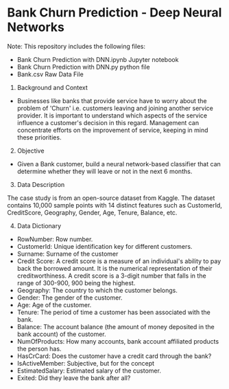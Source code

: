 # Bank Churn Prediction - Deep Neural Networks


Note: This repository includes the following files:
- Bank Churn Prediction with DNN.ipynb Jupyter notebook
- Bank Churn Prediction with DNN.py python file
- Bank.csv Raw Data File

1. Background and Context

- Businesses like banks that provide service have to worry about the problem of 'Churn' i.e. customers leaving and joining another service provider. It is important to understand which aspects of the service influence a customer's decision in this regard. Management can concentrate efforts on the improvement of service, keeping in mind these priorities.

2. Objective

- Given a Bank customer, build a neural network-based classifier that can determine whether they will leave or not in the next 6 months.

3. Data Description

The case study is from an open-source dataset from Kaggle. The dataset contains 10,000 sample points with 14 distinct features such as CustomerId, CreditScore, Geography, Gender, Age, Tenure, Balance, etc.

4. Data Dictionary
- RowNumber: Row number.
- CustomerId: Unique identification key for different customers.
- Surname: Surname of the customer
- Credit Score: A credit score is a measure of an individual's ability to pay back the borrowed amount. It is the numerical representation of their creditworthiness. A credit score is a 3-digit number that falls in the range of 300-900, 900 being the highest.
- Geography: The country to which the customer belongs.
- Gender: The gender of the customer.
- Age: Age of the customer.
- Tenure: The period of time a customer has been associated with the bank.
- Balance: The account balance (the amount of money deposited in the bank account) of the customer.
- NumOfProducts: How many accounts, bank account affiliated products the person has.
- HasCrCard: Does the customer have a credit card through the bank?
- IsActiveMember: Subjective, but for the concept
- EstimatedSalary: Estimated salary of the customer.
- Exited: Did they leave the bank after all?

